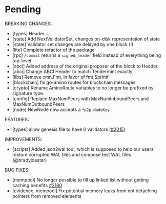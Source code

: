 # Pending

BREAKING CHANGES:
- [types] Header ...
- [state] Add NextValidatorSet, changes on-disk representation of state
- [state] Validator set changes are delayed by one block (!)
- [lite] Complete refactor of the package
- [rpc] `/commit` returns a `signed_header` field instead of everything being
  top-level
- [abci] Added address of the original proposer of the block to Header.
- [abci] Change ABCI Header to match Tendermint exactly
- [libs] Remove cmn.Fmt, in favor of fmt.Sprintf
- [blockchain] fix go-amino routes for blockchain messages
- [crypto] Rename AminoRoute variables to no longer be prefixed by signature type.
- [config] Replace MaxNumPeers with MaxNumInboundPeers and MaxNumOutboundPeers
- [node] NewNode now accepts a `*p2p.NodeKey`

FEATURES:
- [types] allow genesis file to have 0 validators ([#2015](https://github.com/tendermint/tendermint/issues/2015))

IMPROVEMENTS:
- [scripts] Added json2wal tool, which is supposed to help our users restore
  corrupted WAL files and compose test WAL files (@bradyjoestar)

BUG FIXES:
- [mempool] No longer possible to fill up linked list without getting caching
benefits [#2180](https://github.com/tendermint/tendermint/issues/2180)
- [evidence, mempool] Fix potential memory leaks from not detaching pointers from removed elements
